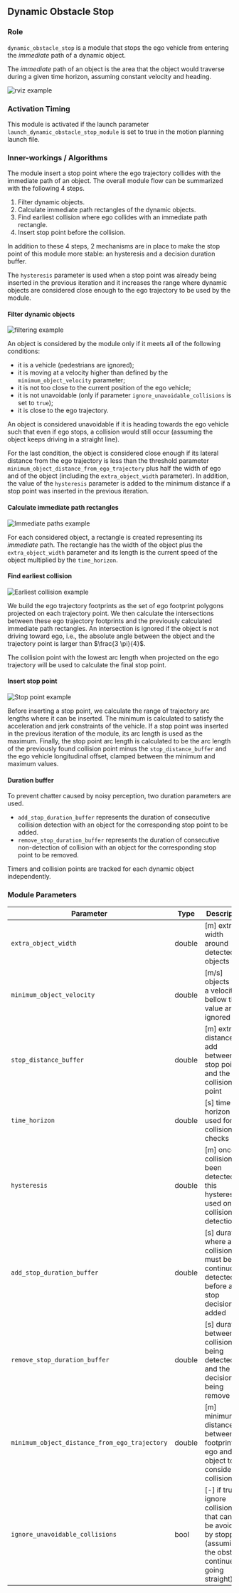 ## Dynamic Obstacle Stop

### Role

`dynamic_obstacle_stop` is a module that stops the ego vehicle from entering the _immediate_ path of a dynamic object.

The _immediate_ path of an object is the area that the object would traverse during a given time horizon, assuming constant velocity and heading.

![rviz example](docs/dynamic_obstacle_stop_rviz.png)

### Activation Timing

This module is activated if the launch parameter `launch_dynamic_obstacle_stop_module` is set to true in the motion planning launch file.

### Inner-workings / Algorithms

The module insert a stop point where the ego trajectory collides with the immediate path of an object.
The overall module flow can be summarized with the following 4 steps.

1. Filter dynamic objects.
2. Calculate immediate path rectangles of the dynamic objects.
3. Find earliest collision where ego collides with an immediate path rectangle.
4. Insert stop point before the collision.

In addition to these 4 steps, 2 mechanisms are in place to make the stop point of this module more stable: an hysteresis and a decision duration buffer.

The `hysteresis` parameter is used when a stop point was already being inserted in the previous iteration
and it increases the range where dynamic objects are considered close enough to the ego trajectory to be used by the module.

#### Filter dynamic objects

![filtering example](docs/DynamicObstacleStop-Filtering.drawio.svg)

An object is considered by the module only if it meets all of the following conditions:

- it is a vehicle (pedestrians are ignored);
- it is moving at a velocity higher than defined by the `minimum_object_velocity` parameter;
- it is not too close to the current position of the ego vehicle;
- it is not unavoidable (only if parameter `ignore_unavoidable_collisions` is set to `true`);
- it is close to the ego trajectory.

An object is considered unavoidable if it is heading towards the ego vehicle such that even if ego stops, a collision would still occur (assuming the object keeps driving in a straight line).

For the last condition,
the object is considered close enough if its lateral distance from the ego trajectory is less than the threshold parameter `minimum_object_distance_from_ego_trajectory` plus half the width of ego and of the object (including the `extra_object_width` parameter).
In addition, the value of the `hysteresis` parameter is added to the minimum distance if a stop point was inserted in the previous iteration.

#### Calculate immediate path rectangles

![Immediate paths example](docs/DynamicObstacleStop-ImmediatePaths.drawio.svg)

For each considered object, a rectangle is created representing its _immediate_ path.
The rectangle has the width of the object plus the `extra_object_width` parameter
and its length is the current speed of the object multiplied by the `time_horizon`.

#### Find earliest collision

![Earliest collision example](docs/DynamicObstacleStop-Collision.drawio.svg)

We build the ego trajectory footprints as the set of ego footprint polygons projected on each trajectory point.
We then calculate the intersections between these ego trajectory footprints and the previously calculated immediate path rectangles.
An intersection is ignored if the object is not driving toward ego, i.e., the absolute angle between the object and the trajectory point is larger than $\frac{3 \pi}{4}$.

The collision point with the lowest arc length when projected on the ego trajectory will be used to calculate the final stop point.

#### Insert stop point

![Stop point example](docs/DynamicObstacleStop-StopPoint.drawio.svg)

Before inserting a stop point, we calculate the range of trajectory arc lengths where it can be inserted.
The minimum is calculated to satisfy the acceleration and jerk constraints of the vehicle.
If a stop point was inserted in the previous iteration of the module, its arc length is used as the maximum.
Finally,
the stop point arc length is calculated to be the arc length of the previously found collision point minus the `stop_distance_buffer` and the ego vehicle longitudinal offset, clamped between the minimum and maximum values.

#### Duration buffer

To prevent chatter caused by noisy perception, two duration parameters are used.

- `add_stop_duration_buffer` represents the duration of consecutive collision detection with an object for the corresponding stop point to be added.
- `remove_stop_duration_buffer` represents the duration of consecutive non-detection of collision with an object for the corresponding stop point to be removed.

Timers and collision points are tracked for each dynamic object independently.

### Module Parameters

| Parameter                                     | Type   | Description                                                                                                        |
| --------------------------------------------- | ------ | ------------------------------------------------------------------------------------------------------------------ |
| `extra_object_width`                          | double | [m] extra width around detected objects                                                                            |
| `minimum_object_velocity`                     | double | [m/s] objects with a velocity bellow this value are ignored                                                        |
| `stop_distance_buffer`                        | double | [m] extra distance to add between the stop point and the collision point                                           |
| `time_horizon`                                | double | [s] time horizon used for collision checks                                                                         |
| `hysteresis`                                  | double | [m] once a collision has been detected, this hysteresis is used on the collision detection                         |
| `add_stop_duration_buffer`                    | double | [s] duration where a collision must be continuously detected before a stop decision is added                       |
| `remove_stop_duration_buffer`                 | double | [s] duration between no collision being detected and the stop decision being remove                                |
| `minimum_object_distance_from_ego_trajectory` | double | [m] minimum distance between the footprints of ego and an object to consider for collision                         |
| `ignore_unavoidable_collisions`               | bool   | [-] if true, ignore collisions that cannot be avoided by stopping (assuming the obstacle continues going straight) |

